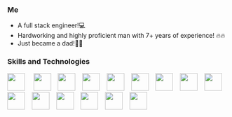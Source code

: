 ### Me
- A full stack engineer!💻
- Hardworking and highly proficient man with 7+ years of experience! 🔥🔥
- Just became a dad!👋💖

### Skills and Technologies

<img src="https://raw.githubusercontent.com/versa-dev/versa-dev/main/assets/react-original.svg" height="auto" width="40"> &nbsp;&nbsp;&nbsp;
<img src="https://raw.githubusercontent.com/versa-dev/versa-dev/main/assets/django.png" height="auto" width="40">&nbsp;&nbsp;&nbsp;
<img src="https://raw.githubusercontent.com/versa-dev/versa-dev/main/assets/nodejs-original.svg" height="auto" width="40">&nbsp;&nbsp;&nbsp;
<img src="https://raw.githubusercontent.com/versa-dev/versa-dev/main/assets/express-original.svg" height="auto" width="40">&nbsp;&nbsp;&nbsp;
<img src="https://raw.githubusercontent.com/versa-dev/versa-dev/main/assets/mongodb-original.svg" height="auto" width="40">&nbsp;&nbsp;&nbsp;
<img src="https://raw.githubusercontent.com/versa-dev/versa-dev/main/assets/angular.svg" height="auto" width="40">&nbsp;&nbsp;&nbsp;
<img src="https://raw.githubusercontent.com/versa-dev/versa-dev/main/assets/javascript-plain.svg" height="auto" width="40">&nbsp;&nbsp;&nbsp;
<img src="https://raw.githubusercontent.com/versa-dev/versa-dev/main/assets/python.svg" height="auto" width="40">&nbsp;&nbsp;&nbsp;
<img src="https://raw.githubusercontent.com/versa-dev/versa-dev/main/assets/css3-original.svg" height="auto" width="40">&nbsp;&nbsp;&nbsp;
<img src="https://raw.githubusercontent.com/versa-dev/versa-dev/main/assets/sass-original.svg" height="auto" width="40">&nbsp;&nbsp;&nbsp;
<img src="https://raw.githubusercontent.com/versa-dev/versa-dev/main/assets/jquery-plain.svg" height="auto" width="40">&nbsp;&nbsp;&nbsp;
<img src="https://raw.githubusercontent.com/versa-dev/versa-dev/main/assets/html5-original.svg" height="auto" width="40">&nbsp;&nbsp;&nbsp;
<img src="https://raw.githubusercontent.com/versa-dev/versa-dev/main/assets/bootstrap-plain.svg" height="auto" width="40">&nbsp;&nbsp;&nbsp;
<img src="https://raw.githubusercontent.com/versa-dev/versa-dev/main/assets/redux-original.svg" height="auto" width="40">&nbsp;&nbsp;&nbsp;
<img src="https://raw.githubusercontent.com/versa-dev/versa-dev/main/assets/git-original.svg" height="auto" width="40">&nbsp;&nbsp;&nbsp;
